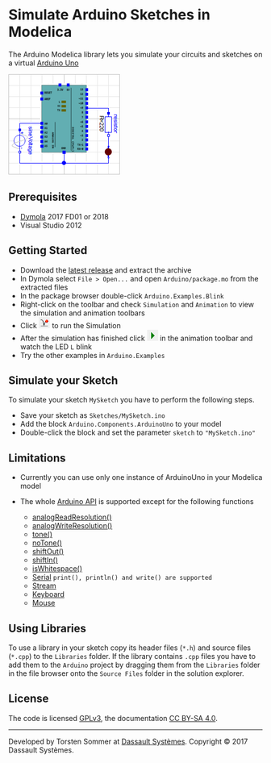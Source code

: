 # Simulate Arduino Sketches in Modelica

The Arduino Modelica library lets you simulate your circuits and sketches on a virtual [Arduino Uno](https://www.arduino.cc/en/Main/ArduinoBoardUno)

![Circuit w/ Arduino](Arduino/Resources/Images/led_circuit.png)

## Prerequisites

- [Dymola](https://www.3ds.com/products-services/catia/products/dymola) 2017 FD01 or 2018
- Visual Studio 2012

## Getting Started

- Download the [latest release](releases/latest) and extract the archive
- In Dymola select `File > Open...` and open `Arduino/package.mo` from the extracted files
- In the package browser double-click `Arduino.Examples.Blink`
- Right-click on the toolbar and check `Simulation` and `Animation` to view the simulation and animation toolbars
- Click ![Simulate Button](Arduino/Resources/Images/simulate_button.png) to run the Simulation
- After the simulation has finished click ![Run Button](Arduino/Resources/Images/run_button.png) in the animation toolbar and watch the LED `L` blink
- Try the other examples in `Arduino.Examples`


## Simulate your Sketch

To simulate your sketch `MySketch` you have to perform the following steps.

- Save your sketch as `Sketches/MySketch.ino`
- Add the block `Arduino.Components.ArduinoUno` to your model
- Double-click the block and set the parameter `sketch` to `"MySketch.ino"`


## Limitations

- Currently you can use only one instance of ArduinoUno in your Modelica model

- The whole [Arduino API](https://www.arduino.cc/en/Reference/HomePage) is supported except for the following functions

	- [analogReadResolution()](https://www.arduino.cc/en/Reference/AnalogReadResolution)
	- [analogWriteResolution()](https://www.arduino.cc/en/Reference/AnalogWriteResolution)
	- [tone()](https://www.arduino.cc/en/Reference/Tone)
	- [noTone()](https://www.arduino.cc/en/Reference/NoTone)
	- [shiftOut()](https://www.arduino.cc/en/Reference/ShiftOut)
	- [shiftIn()](https://www.arduino.cc/en/Reference/ShiftIn)
	- [isWhitespace()](https://www.arduino.cc/en/Reference/IsWhitespace)
	- [Serial](https://www.arduino.cc/en/Reference/Serial) `print(), println() and write() are supported`
	- [Stream](https://www.arduino.cc/en/Reference/Stream)
	- [Keyboard](https://www.arduino.cc/en/Reference/MouseKeyboard)
	- [Mouse](https://www.arduino.cc/en/Reference/MouseKeyboard)

## Using Libraries

To use a library in your sketch copy its header files (`*.h`) and source files (`*.cpp`) to the `Libraries` folder. If the library contains `.cpp` files you have to add them to the `Arduino` project by dragging them from the `Libraries` folder in the file browser onto the `Source Files` folder in the solution explorer.

## License

The code is licensed [GPLv3](https://www.gnu.org/licenses/gpl-3.0.en.html), the documentation [CC BY-SA 4.0](https://creativecommons.org/licenses/by-sa/4.0/).

----------------------------

Developed by Torsten Sommer at [Dassault Systèmes](https://www.3ds.com/). Copyright &copy; 2017 Dassault Systèmes.
